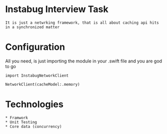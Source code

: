 # Instabug Interview Task
 
`
It is just a netwrking framework, that is all about caching api hits in a synchronized matter 
`

# Configuration
All you need, is just importing the module in your .swift file and you are god to go

```
import InstabugNetworkClient
```

```
NetworkClient(cacheModel:.memory)
```

# Technologies
```
* Framwork
* Unit Testing
* Core data (concurrency)
```
